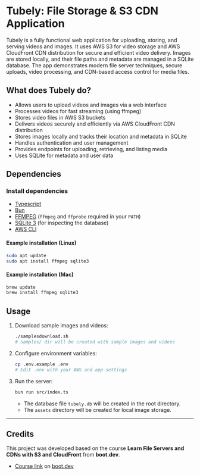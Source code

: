 
# Tubely: File Storage & S3 CDN Application

Tubely is a fully functional web application for uploading, storing, and serving videos and images. It uses AWS S3 for video storage and AWS CloudFront CDN distribution for secure and efficient video delivery. Images are stored locally, and their file paths and metadata are managed in a SQLite database. The app demonstrates modern file server techniques, secure uploads, video processing, and CDN-based access control for media files.

## What does Tubely do?

- Allows users to upload videos and images via a web interface
- Processes videos for fast streaming (using ffmpeg)
- Stores video files in AWS S3 buckets
- Delivers videos securely and efficiently via AWS CloudFront CDN distribution
- Stores images locally and tracks their location and metadata in SQLite
- Handles authentication and user management
- Provides endpoints for uploading, retrieving, and listing media
- Uses SQLite for metadata and user data

## Dependencies

### Install dependencies

- [Typescript](https://www.typescriptlang.org/)
- [Bun](https://bun.sh/)
- [FFMPEG](https://ffmpeg.org/download.html) (`ffmpeg` and `ffprobe` required in your `PATH`)
- [SQLite 3](https://www.sqlite.org/download.html) (for inspecting the database)
- [AWS CLI](https://docs.aws.amazon.com/cli/latest/userguide/getting-started-install.html)

#### Example installation (Linux)
```bash
sudo apt update
sudo apt install ffmpeg sqlite3
```

#### Example installation (Mac)
```bash
brew update
brew install ffmpeg sqlite3
```

## Usage

1. Download sample images and videos:
   ```bash
   ./samplesdownload.sh
   # samples/ dir will be created with sample images and videos
   ```

2. Configure environment variables:
   ```bash
   cp .env.example .env
   # Edit .env with your AWS and app settings
   ```

3. Run the server:
   ```bash
   bun run src/index.ts
   ```

   - The database file `tubely.db` will be created in the root directory.
   - The `assets` directory will be created for local image storage.

---

## Credits

This project was developed based on the course **Learn File Servers and CDNs with S3 and CloudFront** from **boot.dev**.

  - [Course link](https://www.boot.dev/courses/learn-file-servers-s3-cloudfront-typescript) on [boot.dev](https://www.boot.dev)
